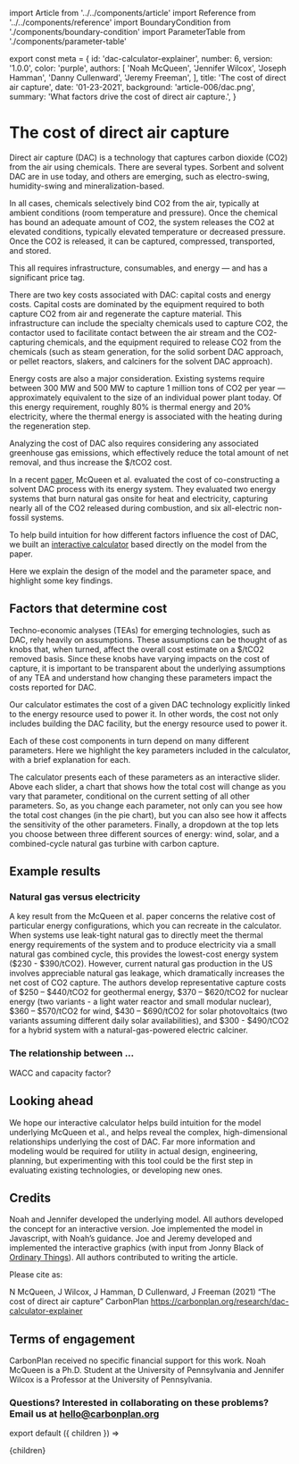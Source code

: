import Article from '../../components/article'
import Reference from '../../components/reference'
import BoundaryCondition from './components/boundary-condition'
import ParameterTable from './components/parameter-table'

export const meta = {
  id: 'dac-calculator-explainer',
  number: 6,
  version: '1.0.0',
  color: 'purple',
  authors: [
    'Noah McQueen',
    'Jennifer Wilcox',
    'Joseph Hamman',
    'Danny Cullenward',
    'Jeremy Freeman',
  ],
  title: 'The cost of direct air capture',
  date: '01-23-2021',
  background: 'article-006/dac.png',
  summary: 'What factors drive the cost of direct air capture.',
}

# The cost of direct air capture

Direct air capture (DAC) is a technology that captures carbon dioxide (CO2) from the air using chemicals. There are several types. Sorbent and solvent DAC are in use today, and others are emerging, such as electro-swing, humidity-swing and mineralization-based.

In all cases, chemicals selectively bind CO2 from the air, typically at ambient conditions (room temperature and pressure). Once the chemical has bound an adequate amount of CO2, the system releases the CO2 at elevated conditions, typically elevated temperature or decreased pressure. Once the CO2 is released, it can be captured, compressed, transported, and stored.

This all requires infrastructure, consumables, and energy — and has a significant price tag.

There are two key costs associated with DAC: capital costs and energy costs. Capital costs are dominated by the equipment required to both capture CO2 from air and regenerate the capture material. This infrastructure can include the specialty chemicals used to capture CO2, the contactor used to facilitate contact between the air stream and the CO2-capturing chemicals, and the equipment required to release CO2 from the chemicals (such as steam generation, for the solid sorbent DAC approach, or pellet reactors, slakers, and calciners for the solvent DAC approach).

Energy costs are also a major consideration. Existing systems require between 300 MW and 500 MW to capture 1 million tons of CO2 per year — approximately equivalent to the size of an individual power plant today. Of this energy requirement, roughly 80% is thermal energy and 20% electricity, where the thermal energy is associated with the heating during the regeneration step.

Analyzing the cost of DAC also requires considering any associated greenhouse gas emissions, which effectively reduce the total amount of net removal, and thus increase the $/tCO2 cost.

In a recent [paper](https://www.frontiersin.org/articles/10.3389/fclim.2020.618644/abstract), McQueen et al. evaluated the cost of co-constructing a solvent DAC process with its energy system. They evaluated two energy systems that burn natural gas onsite for heat and electricity, capturing nearly all of the CO2 released during combustion, and six all-electric non-fossil systems.

To help build intuition for how different factors influence the cost of DAC, we built an [interactive calculator](https://carbonplan.org/research/dac-calculator) based directly on the model from the paper.

Here we explain the design of the model and the parameter space, and highlight some key findings.

## Factors that determine cost

Techno-economic analyses (TEAs) for emerging technologies, such as DAC, rely heavily on assumptions. These assumptions can be thought of as knobs that, when turned, affect the overall cost estimate on a $/tCO2 removed basis. Since these knobs have varying impacts on the cost of capture, it is important to be transparent about the underlying assumptions of any TEA and understand how changing these parameters impact the costs reported for DAC.

Our calculator estimates the cost of a given DAC technology explicitly linked to the energy resource used to power it. In other words, the cost not only includes building the DAC facility, but the energy resource used to power it.

<BoundaryCondition />

Each of these cost components in turn depend on many different parameters. Here we highlight the key parameters included in the calculator, with a brief explanation for each.

<ParameterTable />

The calculator presents each of these parameters as an interactive slider. Above each slider, a chart that shows how the total cost will change as you vary that parameter, conditional on the current setting of all other parameters. So, as you change each parameter, not only can you see how the total cost changes (in the pie chart), but you can also see how it affects the sensitivity of the other parameters. Finally, a dropdown at the top lets you choose between three different sources of energy: wind, solar, and a combined-cycle natural gas turbine with carbon capture.

## Example results

### Natural gas versus electricity

A key result from the McQueen et al. paper concerns the relative cost of particular energy configurations, which you can recreate in the calculator.
When systems use leak-tight natural gas to directly meet the thermal energy requirements of the system and to produce electricity via a small natural gas combined cycle, this provides the lowest-cost energy system ($230 - $390/tCO2). However, current natural gas production in the US involves appreciable natural gas leakage, which dramatically increases the net cost of CO2 capture. The authors develop representative capture costs of $250 – $440/tCO2 for geothermal energy, $370 – $620/tCO2 for nuclear energy (two variants - a light water reactor and small modular nuclear), $360 – $570/tCO2 for wind, $430 – $690/tCO2 for solar photovoltaics (two variants assuming different daily solar availabilities), and $300 - $490/tCO2 for a hybrid system with a natural-gas-powered electric calciner.

### The relationship between ...

WACC and capacity factor?

## Looking ahead

We hope our interactive calculator helps build intuition for the model underlying McQueen et al., and helps reveal the complex, high-dimensional relationships underlying the cost of DAC. Far more information and modeling would be required for utility in actual design, engineering, planning, but experimenting with this tool could be the first step in evaluating existing technologies, or developing new ones.

<SectionBreak />

## Credits

Noah and Jennifer developed the underlying model. All authors developed the concept for an interactive version. Joe implemented the model in Javascript, with Noah’s guidance. Joe and Jeremy developed and implemented the interactive graphics (with input from Jonny Black of [Ordinary Things](https://ot.studio)). All authors contributed to writing the article.

Please cite as:

N McQueen, J Wilcox, J Hamman, D Cullenward, J Freeman (2021) “The cost of direct air capture” CarbonPlan https://carbonplan.org/research/dac-calculator-explainer

## Terms of engagement

CarbonPlan received no specific financial support for this work. Noah McQueen is a Ph.D. Student at the University of Pennsylvania and Jennifer Wilcox is a Professor at the University of Pennsylvania.

### Questions? Interested in collaborating on these problems? Email us at [hello@carbonplan.org](mailto:hello@carbonplan.org)

export default ({ children }) => <Article meta={meta}>{children}</Article>
